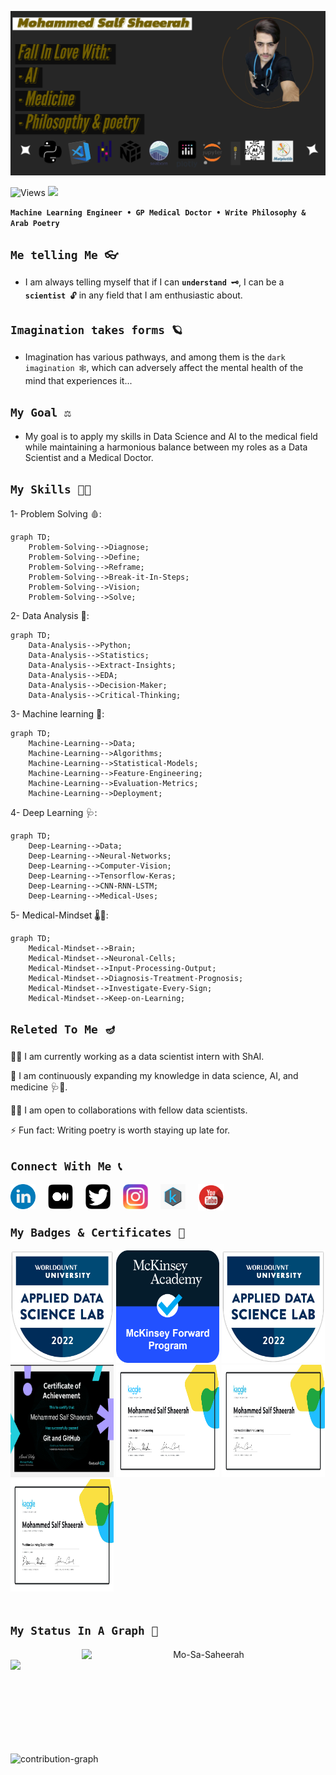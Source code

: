 ![Me](/Me/picture.jpg)


![Views](https://komarev.com/ghpvc/?username=Mo-Sa-Shaeerah)
<a href="https://github.com/Mo-Sa-Shaeerah/Mo-Sa-Shaeerah"><img src="https://img.shields.io/badge/Status-Updating-red.svg"></a>

**`Machine Learning Engineer • GP Medical Doctor • Write Philosophy & Arab Poetry`**


## **`Me telling Me 👓`** 

- I am always telling myself that if I can **`understand 🗝️`**, I can be a **`scientist 🔓`** in any field that I am enthusiastic about.


## **`Imagination takes forms 🪐`**

- Imagination has various pathways, and among them is the `dark imagination 🕸️`, which can adversely affect the mental health of the mind that experiences it...


## **`My Goal ⚖️`**

- My goal is to apply my skills in Data Science and AI to the medical field while maintaining a harmonious balance between my roles as a Data Scientist and a Medical Doctor.


## **`My Skills 🤹🏽`**

1- Problem Solving 🩸:
<!--Problem-Solving-->
```mermaid
graph TD;
    Problem-Solving-->Diagnose;
    Problem-Solving-->Define;
    Problem-Solving-->Reframe;
    Problem-Solving-->Break-it-In-Steps;
    Problem-Solving-->Vision;
    Problem-Solving-->Solve;
   ```

2- Data Analysis 🧬:
  <!--Data-Analysis-->
```mermaid
graph TD;
    Data-Analysis-->Python;
    Data-Analysis-->Statistics;
    Data-Analysis-->Extract-Insights;
    Data-Analysis-->EDA;
    Data-Analysis-->Decision-Maker;
    Data-Analysis-->Critical-Thinking;
   ```
  

3- Machine learning 💉:
  <!--Machine-Learning-->
```mermaid
graph TD;
    Machine-Learning-->Data;
    Machine-Learning-->Algorithms;
    Machine-Learning-->Statistical-Models;
    Machine-Learning-->Feature-Engineering;
    Machine-Learning-->Evaluation-Metrics;
    Machine-Learning-->Deployment;
   ```
   

4- Deep Learning 🩺:
<!--Deep-Learning-->
```mermaid
graph TD;
    Deep-Learning-->Data;
    Deep-Learning-->Neural-Networks;
    Deep-Learning-->Computer-Vision;
    Deep-Learning-->Tensorflow-Keras;
    Deep-Learning-->CNN-RNN-LSTM;
    Deep-Learning-->Medical-Uses;
   ```

5- Medical-Mindset 🌡️🧪:
<!--Medical-Mindset-->
```mermaid
graph TD;
    Medical-Mindset-->Brain;
    Medical-Mindset-->Neuronal-Cells;
    Medical-Mindset-->Input-Processing-Output;
    Medical-Mindset-->Diagnosis-Treatment-Prognosis;
    Medical-Mindset-->Investigate-Every-Sign;
    Medical-Mindset-->Keep-on-Learning;
   ```

## **`Releted To Me 🪔`**
👩‍💻 I am currently working as a data scientist intern with ShAI.

🧠 I am continuously expanding my knowledge in data science, AI, and medicine 🩺💉.

👯‍♀️ I am open to collaborations with fellow data scientists.

⚡️ Fun fact: Writing poetry is worth staying up late for.
<br>


## **`Connect With Me 📞`**

[<img alt="linkedin" width="40px" src="./Social/Linkedin.png" align="left" style="padding-right:20px;"/>](https://linkedin.com/in/mo-sa-shaeerah)
[<img alt="medium" width="40px" src="./Social/Medium.png" align="left" style="padding-right:20px;"/>](https://medium.com/@Mo_Sa_Shaeerah/)
[<img alt="twitter" width="40px" src="./Social/Twitter.png" align="left" style="padding-right:20px;"/>](https://twitter.com/Mo_Sa_Shaeerah)
[<img alt="instagram" width="40px" src="./Social/Instagram.jpg" align="left" style="padding-right:20px;"/>](https://www.instagram.com/mo_sa_shaeerah/)
[<img alt="kaggle" width="40px" src="./Social/Kaggle.jpg" align="left" style="padding-right:20px;"/>](https://www.kaggle.com/mohammedsalf)
[<img alt="youtube" width="42px" src="./Social/Youtube.png" align="left" style="padding-right:20px;"/>](https://www.youtube.com/channel/UCE4Ksc_7mqSqBmTWm-TeWfA)
<br/>
<br/>


## **`My Badges & Certificates 🍂`**

<a href="https://www.credly.com/badges/d5f3edd0-5635-4032-a75d-8da862a7134c/linked_in_profile"><img src="Certificates/WQU.jpg" width="165" height="180"></a>
<a href="https://www.credly.com/badges/2684c8f4-f801-4b29-89ff-59e6c2ccad28/public_url"><img src="Certificates/mckinsey-forward-program.png" width="165" height="180"></a>
<a href="https://www.datacamp.com/completed/statement-of-accomplishment/track/d3f5d1a3545c3fa8c49e96dbddc9380a3049b862"><img src="Certificates/WQU.jpg" width="165" height="180"></a>
<a href="https://almdrasa.com/certificate-verification/1454BFDB5-1453C6C2C-127129078/"><img src="Certificates/Git-Github.jpg" width="165" height="180"></a>
<a href="https://www.kaggle.com/learn/certification/mohammedsalf/intro-to-machine-learning"><img src="Certificates/Intro-ML.png" width="165" height="180"></a>
<a href="https://www.kaggle.com/learn/certification/mohammedaieng/intermediate-machine-learning"><img src="Certificates/Intermediate-ML.jpg" width="165" height="180"></a>
<a href="https://www.kaggle.com/learn/certification/mohammedaieng/machine-learning-explainability"><img src="Certificates/Explaniability-ML.jpg" width="165" height="180"></a>
<br/>
<br/>


## **`My Status In A Graph 🎢`**
  
<p align=center>
  <div align=center>
    <a href="https://github.com/denvercoder1/github-readme-streak-stats" title="Mohammed Salf Shaeerah">
      <img align="right" width=390 src="https://github-readme-streak-stats.herokuapp.com/?user=Mo-Sa-Shaeerah&theme=react&border=61dafb&hide_border=true"alt="Mo-Sa-Saheerah" />
    </a>
    <a href="https://github.com/anuraghazra/github-readme-stats" title="Mohammed Salf Shaeerah">
      <img align="left" width=390 src="https://github-readme-stats.vercel.app/api?username=Mo-Sa-Shaeerah&show_icons=true&theme=react&border_color=61dafb&hide_border=true" />
    </a>
  </div>
  <br><br><br><br><br><br><br><br><br>
  </div>
  
  ![contribution-graph](https://github-readme-activity-graph.vercel.app/graph?username=Mo-Sa-Shaeerah&bg_color=12111d&color=ffffff&line=1055e0&point=00ff11&area=true&hide_border=true)
